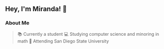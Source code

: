 ## Hey, I'm Miranda! :wave:
### About Me
> :books: Currently a student
> :computer: Studying computer science and minoring in math
> :palm_tree: Attending San Diego State University
